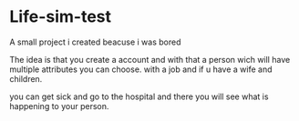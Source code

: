 # Life-sim-test
A small project i created beacuse i was bored

The idea is that you create a account and with that a person wich will have multiple attributes you can choose.
with a job and if u have a wife and children. 

you can get sick and go to the hospital and there you will see what is happening to your person.

